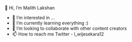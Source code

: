 👋 Hi, I’m Malith Lakshan


- 👀 I’m interested in ...
- 🌱 I’m currently learning everything :)
- 💞️ I’m looking to collaborate with other content creators
- 📫 How to reach me Twitter - l_wijesekara12

<!---
wijesekara12/wijesekara12 is a ✨ special ✨ repository because its `README.md` (this file) appears on your GitHub profile.
You can click the Preview link to take a look at your changes.
--->
